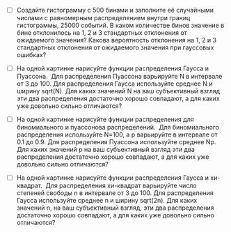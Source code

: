 - [ ] Создайте гистограмму с 500 бинами и заполните её случайными числами с равномерным распределением внутри границ гистограммы, 25000 событий. В каком количестве бинов значение в бине отклонилось на 1, 2 и 3 стандартных отклонения от ожидаемого значения? Какова вероятность отклонения на 1, 2 и 3 стандартных отклонения от ожидаемого значения при гауссовых ошибках?

- [ ] На одной картинке нарисуйте функции распределения Гаусса и Пуассона.  Для распределения Пуассона варьируйте N в интервале от 3 до 100. Для распределения Гаусса используйте среднее N и ширину sqrt(N). Для каких значений N на ваш субъективный взгляд эти два распределения достаточно хорошо совпадают, а для каких уже довольно сильно отличаются?

- [ ] На одной картинке нарисуйте функции распределения для биномиального и пуассонова распределений.  Для биномиального распределения используйте N=100, а p варьируйте в интервале от 0.1 до 0.9. Для распределения Пуассона используйте среднее Np. Для каких значений p на ваш субъективный взгляд эти два распределения достаточно хорошо совпадают, а для каких уже довольно сильно отличаются?

- [ ] На одной картинке нарисуйте функции распределения Гаусса и хи-квадрат.  Для распределения хи-квадрат варьируйте число степеней свободы n в интервале от 3 до 100. Для распределения Гаусса используйте среднее n и ширину sqrt(2n). Для каких значений n, на ваш субъективный взгляд, эти два распределения достаточно хорошо совпадают, а для каких уже довольно сильно отличаются?